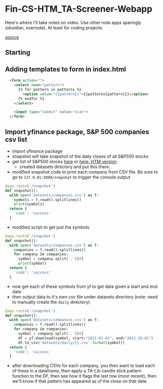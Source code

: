 # Fin-CS-HTM_TA-Screener-Webapp

Here's where I'll take notes on video.  Use other note apps sparingly (obsidian, evernote).  At least for coding projects.

[source](https://www.youtube.com/watch?v=OhvQN_yIgCo&t=1019s)

## Starting

## Adding templates to form in index.html
```html
  <form action="">
    <select name="pattern">
      {% for pattern in patterns %}
        <option value="{{pattern}}">{{patterns[pattern]}}</option>
      {% endfor %}
    </select>

    <input type="submit" value="scan">
  </form>
```

## Import yfinance package, S&P 500 companies csv list
- import yfinance package
- snapshot will take snapshot of the daily closes of all S&P500 stocks
- get list of S&P500 stocks [here](https://datahub.io/core/s-and-p-500-companies#resource-s-and-p-500-companies_zip) or [here, HTM version](https://github.com/hackingthemarkets/candlestick-screener/blob/master/datasets/symbols.csv)
  - created datasets directory and put this there.
- modified snapshot code to print each company from CSV file.  Be sure to go to `127.0.01:5000/snapshot` to trigger the console output

```python
@app.route('/snapshot')
def snapshot():
  with open('datasets/companies.csv') as f:
    symbols = f.read().splitlines()
    print(symbols)
  return {
    'code': 'success'
  }
```
- modified script to get just the symbols

```python
@app.route('/snapshot')
def snapshot():
  with open('datasets/companies.csv') as f:
    companies = f.read().splitlines()
    for company in companies:
      symbol = company.split(',')[0]
      print(symbol)
  return {
    'code': 'success'
  }
```
- now get each of these symbols from yf to get data given a start and end date
- then output data to it's own csv file under datasets directory (note: need to manually create the `daily` directory)

```python
@app.route('/snapshot')
def snapshot():
  with open('datasets/companies.csv') as f:
    companies = f.read().splitlines()
    for company in companies:
      symbol = company.split(',')[0]
      df = yf.download(symbol, start="2021-01-01", end="2021-10-01")
      df.to_csv('datasets/daily/{}.csv'.format(symbol))
  return {
    'code': 'success'
  }
```
- after downloading CSVs for each company, you then want to load each of these in a dataframe, then apply a TA-Lib candle stick pattern function to the DF, then see how it flags the last row (most recent), then we'll know if that pattern has appeared as of the close on that date.